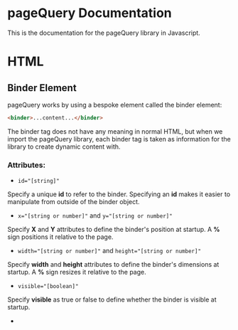# pageQuery Documentation
This is the documentation for the pageQuery library in Javascript.
# HTML
## Binder Element
pageQuery works by using a bespoke element called the binder element:
```HTML
<binder>...content...</binder>
```
The binder tag does not have any meaning in normal HTML, but when we import the pageQuery library, each binder tag is taken as information for the library to create dynamic content with.
### Attributes:
- `id="[string]"`

Specify a unique __id__ to refer to the binder. Specifying an __id__ makes it easier to manipulate from outside of the binder object.
- `x="[string or number]"` and `y="[string or number]"`

Specify __X__ and __Y__ attributes to define the binder's position at startup. A __%__ sign positions it relative to the page.
- `width="[string or number]"` and `height="[string or number]"`

Specify __width__ and __height__ attributes to define the binder's dimensions at startup. A __%__ sign resizes it relative to the page.

- `visible="[boolean]"`

Specify __visible__ as true or false to define whether the binder is visible at startup.

- 
